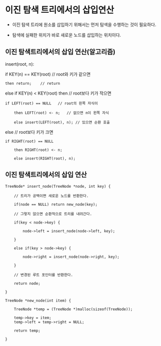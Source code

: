 # 이진 탐색 트리에서의 삽입연산

- 이진 탐색 트리에 원소를 삽입하기 위해서는 먼저 탐색을 수행하는 것이 필요하다.

- 탐색에 실패한 위치가 바로 새로운 노드를 삽입하는 위치이다.



## 이진 탐색트리에서의 삽입 연산(알고리즘)

insert(root, n):

if KEY(n) == KEY(root)  // root와 키가 같으면

    then return;    // return

else if KEY(n) < KEY(root) then // root보다 키가 작으면

    if LEFT(root) == NULL   // root의 왼쪽 자식이

        then LEFT(root) <- n;   // 없으면 n이 왼쪽 자식

        else insert(LEFT(root), n); // 있으면 순환 호출

else    // root보다 키가 크면

    if RIGHT(root) == NULL

        then RIGHT(root) <- n;

        else insert(RIGHT(root), n);


## 이진 탐색트리에서의 삽입 연산

    TreeNode* insert_node(TreeNode *node, int key) {

        // 트리가 공백이면 새로운 노드를 반환한다.

        if(node == NULL) return new_node(key);

        // 그렇지 않으면 순환적으로 트리를 내려간다.

        if(key < node->key) {

            node->left = insert_node(node->left, key);

        }

        else if(key > node->key) {

            node->right = insert_node(node->right, key);

        }

        // 변경된 루트 포인터를 반환한다.

        return node;

    }

    TreeNode *new_node(int item) {

        TreeNode *temp = (TreeNode *)malloc(sizeof(TreeNode));

        temp->key = item;
        temp->left = temp->right = NULL;

        return temp;

    }

    